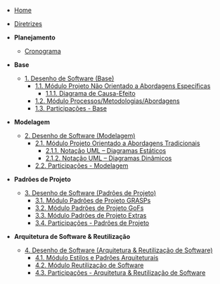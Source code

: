 <!-- docs/_sidebar.md -->

- [Home](README.md)
- [Diretrizes](Diretrizes/Diretrizes.md)

- **Planejamento**
	- [Cronograma](Planejamento/Cronograma.md)

- **Base**
	- [1. Desenho de Software (Base)](1.Base/1.Base.md)
		- [1.1. Módulo Projeto Não Orientado a Abordagens Específicas](1.Base/1.1.AbordagemNaoEspecifica.md)
			- [1.1.1. Diagrama de Causa-Efeito](1.Base/1.1.1.CausaEfeito.md)
		- [1.2. Módulo Processos/Metodologias/Abordagens](1.Base/1.2.ProcessosMetodologiasAbordagens.md)
		- [1.3. Participações - Base](1.Base/1.3.ParticipacoesBase.md)

- **Modelagem**
	- [2. Desenho de Software (Modelagem)](2.Modelagem/2.Modelagem.md)
		- [2.1. Módulo Projeto Orientado a Abordagens Tradicionais](2.Modelagem/2.1.ModelagemTradicional.md)
			- [2.1.1. Notação UML – Diagramas Estáticos](2.Modelagem/2.1.1.UMLEstaticos.md)
			- [2.1.2. Notação UML – Diagramas Dinâmicos](2.Modelagem/2.1.2.UMLDinamicos.md)
		- [2.2. Participações - Modelagem](2.Modelagem/2.2.ParticipacoesModelagem.md)

- **Padrões de Projeto**
	- [3. Desenho de Software (Padrões de Projeto)](3.PadroesDeProjeto/3.PadroesDeProjeto.md)
		- [3.1. Módulo Padrões de Projeto GRASPs](3.PadroesDeProjeto/3.1.GRASPs.md)
		- [3.2. Módulo Padrões de Projeto GoFs](3.PadroesDeProjeto/3.2.GoFs.md)
		- [3.3. Módulo Padrões de Projeto Extras](3.PadroesDeProjeto/3.3.PadroesExtra.md)
		- [3.4. Participações - Padrões de Projeto](3.PadroesDeProjeto/3.4.ParticipacoesPadroes.md)

- **Arquitetura de Software & Reutilização**
	- [4. Desenho de Software (Arquitetura & Reutilização de Software)](4.ArquiteturaReutilizacao/4.ArquiteturaReutilizacao.md)
		- [4.1. Módulo Estilos e Padrões Arquiteturais](4.ArquiteturaReutilizacao/4.1.PadroesArquiteturais.md)
		- [4.2. Módulo Reutilização de Software](4.ArquiteturaReutilizacao/4.2.ReutilizacaoDeSoftware.md)
		- [4.3. Participações - Arquitetura & Reutilização de Software](4.ArquiteturaReutilizacao/4.3.ParticipacoesArqReutilizacao.md)
